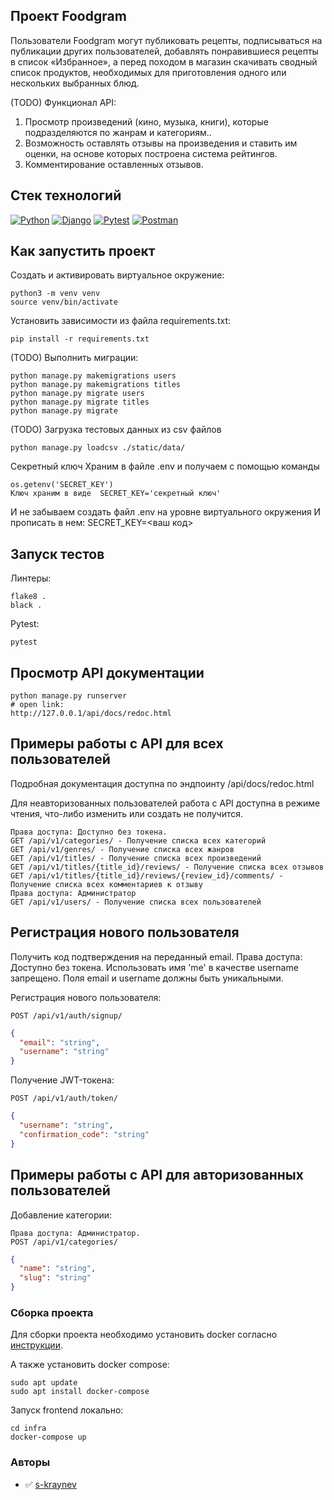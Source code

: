 ## Проект Foodgram

Пользователи Foodgram могут публиковать рецепты, подписываться на публикации
других пользователей, добавлять понравившиеся рецепты в список «Избранное»,
а перед походом в магазин скачивать сводный список продуктов, необходимых
для приготовления одного или нескольких выбранных блюд. 

(TODO)
Функционал API:
1) Просмотр произведений (кино, музыка, книги), которые подразделяются по жанрам и категориям..
2) Возможность оставлять отзывы на произведения и ставить им оценки, на основе которых построена система рейтингов.
3) Комментирование оставленных отзывов.

## Стек технологий

[![Python](https://img.shields.io/badge/-Python-464641?-style=flat-square&logo=Python)](https://www.python.org/)
[![Django](https://img.shields.io/badge/Django-464646?style=flat-square&logo=django)](https://www.djangoproject.com/)
[![Pytest](https://img.shields.io/badge/Pytest-464646?style=flat-square&logo=pytest)](https://docs.pytest.org/en/6.2.x/)
[![Postman](https://img.shields.io/badge/Postman-464646?style=flat-square&logo=postman)](https://www.postman.com/)

## Как запустить проект

Cоздать и активировать виртуальное окружение:

```
python3 -m venv venv
source venv/bin/activate
```

Установить зависимости из файла requirements.txt:

```
pip install -r requirements.txt
```

(TODO)
Выполнить миграции:

```
python manage.py makemigrations users
python manage.py makemigrations titles
python manage.py migrate users
python manage.py migrate titles
python manage.py migrate

```
(TODO)
Загрузка тестовых данных из csv файлов

```
python manage.py loadcsv ./static/data/
```

Секретный ключ
Храним в файле .env и получаем с помощью команды

```
os.getenv('SECRET_KEY')
Ключ храним в виде  SECRET_KEY='секретный ключ'
```

И не забываем создать файл .env на уровне виртуального окружения
И прописать в нем: SECRET_KEY=<ваш код>
## Запуск тестов
Линтеры:

```
flake8 .
black .
```

Pytest:
```
pytest
```
## Просмотр API документации
```
python manage.py runserver
# open link:
http://127.0.0.1/api/docs/redoc.html
```
## Примеры работы с API для всех пользователей

Подробная документация доступна по эндпоинту /api/docs/redoc.html

Для неавторизованных пользователей работа с API доступна в режиме чтения, что-либо изменить или создать не получится.

```
Права доступа: Доступно без токена.
GET /api/v1/categories/ - Получение списка всех категорий
GET /api/v1/genres/ - Получение списка всех жанров
GET /api/v1/titles/ - Получение списка всех произведений
GET /api/v1/titles/{title_id}/reviews/ - Получение списка всех отзывов
GET /api/v1/titles/{title_id}/reviews/{review_id}/comments/ - Получение списка всех комментариев к отзыву
Права доступа: Администратор
GET /api/v1/users/ - Получение списка всех пользователей
```
## Регистрация нового пользователя
Получить код подтверждения на переданный email.
Права доступа: Доступно без токена.
Использовать имя 'me' в качестве username запрещено.
Поля email и username должны быть уникальными.

Регистрация нового пользователя:

```
POST /api/v1/auth/signup/
```

```json
{
  "email": "string",
  "username": "string"
}

```

Получение JWT-токена:

```
POST /api/v1/auth/token/
```

```json
{
  "username": "string",
  "confirmation_code": "string"
}
```

## Примеры работы с API для авторизованных пользователей

Добавление категории:

```
Права доступа: Администратор.
POST /api/v1/categories/
```

```json
{
  "name": "string",
  "slug": "string"
}
```

### Сборка проекта

Для сборки проекта необходимо установить docker согласно 
[инструкции](https://docs.docker.com/engine/install/ubuntu/).

А также установить docker compose:
```
sudo apt update
sudo apt install docker-compose
```

Запуск frontend локально:
```
cd infra
docker-compose up
```

### Авторы
- :white_check_mark: [s-kraynev](https://github.com/s-kraynev)
